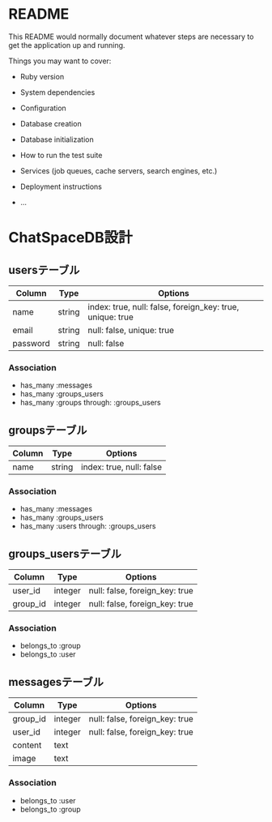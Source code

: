 # README

This README would normally document whatever steps are necessary to get the
application up and running.

Things you may want to cover:

* Ruby version

* System dependencies

* Configuration

* Database creation

* Database initialization

* How to run the test suite

* Services (job queues, cache servers, search engines, etc.)

* Deployment instructions

* ...



# ChatSpaceDB設計


## usersテーブル

|Column|Type|Options|
|------|----|-------|
|name|string|index: true, null: false, foreign_key: true, unique: true|   
|email|string|null: false, unique: true|    
|password|string|null: false|

### Association
- has_many :messages
- has_many :groups_users
- has_many :groups through: :groups_users


## groupsテーブル

|Column|Type|Options|
|------|----|-------|
|name|string|index: true, null: false|   
 

### Association
- has_many :messages
- has_many :groups_users
- has_many :users through: :groups_users


## groups_usersテーブル

|Column|Type|Options|
|------|----|-------|
|user_id|integer|null: false, foreign_key: true|
|group_id|integer|null: false, foreign_key: true|

### Association
- belongs_to :group
- belongs_to :user


## messagesテーブル
|Column|Type|Options|
|------|----|-------|
|group_id|integer|null: false, foreign_key: true|
|user_id|integer|null: false, foreign_key: true|
|content|text||
|image|text||

### Association
- belongs_to :user
- belongs_to :group